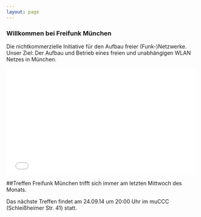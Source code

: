 ```yaml
---
layout: page
---
```


### Willkommen bei Freifunk München

Die nichtkommerzielle Initiative für den Aufbau freier (Funk-)Netzwerke.
Unser Ziel: Der Aufbau und Betrieb eines freien und unabhängigen WLAN Netzes in München.

<iframe src="//player.vimeo.com/video/64814620?byline=0&amp;portrait=0" width="500" height="281" frameborder="0" allowfullscreen=""></iframe>


##Treffen
Freifunk München trifft sich immer am letzten Mittwoch des Monats.

Das nächste Treffen findet am
24.09.14 um 20:00 Uhr
im muCCC (Schleißheimer Str. 41) statt.



